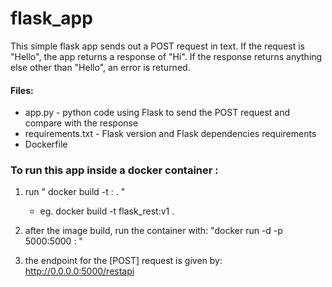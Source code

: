 # flask_app


This simple flask app sends out a POST request in text. If the request is "Hello", the app returns a response of "Hi". If the response returns anything else other than "Hello", an error is returned.

#### Files: 
* app.py - python code using Flask to send the POST request and compare with the response 
* requirements.txt - Flask version and Flask dependencies requirements 
* Dockerfile 

### To run this app inside a docker container : 
1. run "  docker build -t <tagged name> :<tagged version > . "
   * eg. docker build -t flask_rest:v1 .
1. after the image build, run the container with: "docker run -d -p 5000:5000 <tagged name> :<tagged version > "

1. the endpoint for the [POST] request is given by: http://0.0.0.0:5000/restapi

